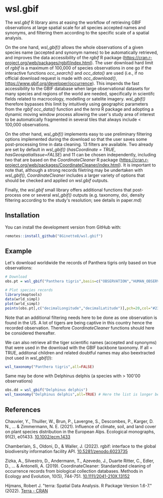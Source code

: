# wsl.gbif

The *wsl.gbif* R library aims at easing the workflow of retrieving GBIF observations at large spatial scale for all species accepted names and synonyms, and filtering them according to the specific scale of a spatial analysis.

On the one hand, *wsl_gbif()* allows the whole observations of a given species name (accepted and synonym names) to be automatically retrieved, and improves the data accessibility of the *rgbif* R package (https://cran.r-project.org/web/packages/rgbif/index.html). The user download hard limit of *rgbif* is a maximum of 100,000 of species observations in one go if the interactive functions *occ_search()* and *occ_data()* are used (i.e., if no official download request is made with *occ_download()*, https://www.gbif.org/developer/occurrence). This impends the fast accessibility to the GBIF database when large observational datasets for many species and regions of the world are needed, specifically in scientifc fields related to macrocology, modelling or satelite imagery. *wsl_gbif()* therefore bypasses this limit by intuitively using geographic parameters from the *rgbif* *occ_data()* function and the *terra* R package and adopting a dynamic moving window process allowing the user's study area of interest to be automatically fragmented in several tiles that always include < 100,000 observations.

On the other hand, *wsl_gbif()* implements easy to use preliminary filtering options implemented during the download so that the user saves some post-processing time in data cleaning. 13 filters are available. Two already are set by default in *wsl_gbif()* (*hasCoordinate = TRUE*, *hasGeospatialIssue=FALSE*) and 11 can be chosen independently, including two that are based on the *CoordinateCleaner* R package (https://cran.r-project.org/web/packages/CoordinateCleaner/index.html). It is important to note that, although a strong records filetring may be undertaken with *wsl_gbif()*, *CoordinateCleaner* includes a larger variety of options that should be checked and applied on *wsl.gbif* outputs.

Finally, the *wsl.gbif* small library offers additional functions that post-process one or several *wsl_gbif()* outputs (e.g. taxonomy, doi, density filtering according to the study's resolution; see details in paper.md)

## Installation

You can install the development version from GitHub with:

``` r
remotes::install_github("8Ginette8/wsl.gbif")
```

## Example

Let's download worldwide the records of Panthera tigris only based on true observations:

``` r
# Download
obs.pt = wsl_gbif("Panthera tigris",basis=c("OBSERVATION","HUMAN_OBSERVATION"))

# Plot species records
library(maptools)
data(wrld_simpl)
plot(wrld_simpl)
points(obs.pt[,c("decimalLongitude","decimalLatitude")],pch=20,col="#238b4550",cex=4)
```

Note that an additional filtering needs here to be done as one observation is found in the US. A lot of tigers are being captive in this country hence the recorded observation. Therefore *CoordinateCleaner* functions should here be considered thereafter.

We can also retrieve all the tiger scientific names (accepted and synonyms) that were used in the download with the GBIF backbone taxonomy. If all = TRUE, additonal children and related doubtful names may also beextracted (not used in *wsl_gbif()*):

``` r
wsl_taxonomy("Panthera tigris",all=FALSE)
```

Same may be done with Delphinus delphis (a species with > 100'00 observations)

``` r
obs.dd = wsl_gbif("Delphinus delphis")
wsl_taxonomy("Delphinus delphis",all=TRUE) # Here the list is longer because 'all=TRUE' includes every names (even doubtful)
```


## References

Chauvier, Y., Thuiller, W., Brun, P., Lavergne, S., Descombes, P., Karger, D. N., ... & Zimmermann, N. E. (2021). Influence of climate, soil, and land cover on plant species distribution in the European Alps. Ecological monographs, 91(2), e01433. <a href="https://doi.org/10.1002/ecm.1433">10.1002/ecm.1433</a>

Chamberlain, S., Oldoni, D., & Waller, J. (2022). rgbif: interface to the global biodiversity information facility API. <a href="https://doi.org/10.5281/zenodo.6023735">10.5281/zenodo.6023735</a>

Zizka, A., Silvestro, D., Andermann, T., Azevedo, J., Duarte Ritter, C., Edler, D., ... & Antonelli, A. (2019). CoordinateCleaner: Standardized cleaning of occurrence records from biological collection databases. Methods in Ecology and Evolution, 10(5), 744-751. <a href="https://doi.org/10.1111/2041-210X.13152">10.1111/2041-210X.13152</a>

Hijmans, Robert J. "terra: Spatial Data Analysis. R Package Version 1.6-7." (2022). <a href="https://cran.r-project.org/web/packages/terra/index.html">Terra - CRAN</a>

